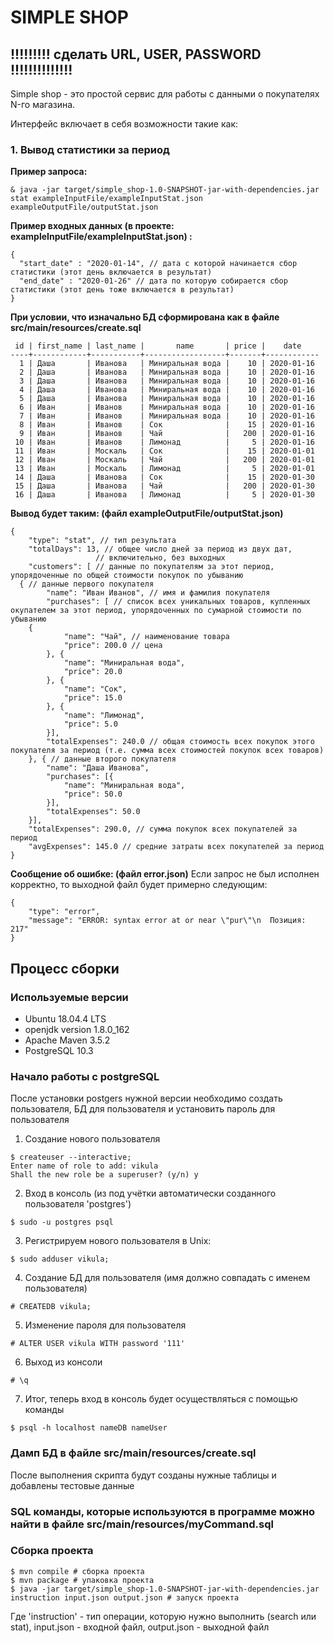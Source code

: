 # SIMPLE SHOP

## !!!!!!!!! сделать URL, USER, PASSWORD !!!!!!!!!!!!!!
Simple shop - это простой сервис для работы с данными о покупателях N-го магазина.      

Интерфейс включает в себя возможности такие как:

### 1. Вывод статистики за период

**Пример запроса:**
````
& java -jar target/simple_shop-1.0-SNAPSHOT-jar-with-dependencies.jar stat exampleInputFile/exampleInputStat.json exampleOutputFile/outputStat.json
````

**Пример входных данных (в проекте: exampleInputFile/exampleInputStat.json) :**
````
{
  "start_date" : "2020-01-14", // дата с которой начинается сбор статистики (этот день включается в результат)
  "end_date" : "2020-01-26" // дата по которую собирается сбор статистики (этот день тоже включается в результат)
}
````

**При условии, что изначально БД сформирована как в файле src/main/resources/create.sql**
````
 id | first_name | last_name |       name       | price |    date    
----+------------+-----------+------------------+-------+------------
  1 | Даша       | Иванова   | Миниральная вода |    10 | 2020-01-16
  2 | Даша       | Иванова   | Миниральная вода |    10 | 2020-01-16
  3 | Даша       | Иванова   | Миниральная вода |    10 | 2020-01-16
  4 | Даша       | Иванова   | Миниральная вода |    10 | 2020-01-16
  5 | Даша       | Иванова   | Миниральная вода |    10 | 2020-01-16
  6 | Иван       | Иванов    | Миниральная вода |    10 | 2020-01-16
  7 | Иван       | Иванов    | Миниральная вода |    10 | 2020-01-16
  8 | Иван       | Иванов    | Сок              |    15 | 2020-01-16
  9 | Иван       | Иванов    | Чай              |   200 | 2020-01-16
 10 | Иван       | Иванов    | Лимонад          |     5 | 2020-01-16
 11 | Иван       | Москаль   | Сок              |    15 | 2020-01-01
 12 | Иван       | Москаль   | Чай              |   200 | 2020-01-01
 13 | Иван       | Москаль   | Лимонад          |     5 | 2020-01-01
 14 | Даша       | Иванова   | Сок              |    15 | 2020-01-30
 15 | Даша       | Иванова   | Чай              |   200 | 2020-01-30
 16 | Даша       | Иванова   | Лимонад          |     5 | 2020-01-30

````

**Вывод будет таким: (файл exampleOutputFile/outputStat.json)**
````
{
	"type": "stat", // тип результата
	"totalDays": 13, // общее число дней за период из двух дат, 
                   // включительно, без выходных
	"customers": [ // данные по покупателям за этот период, упорядоченные по общей стоимости покупок по убыванию
  { // данные первого покупателя
		"name": "Иван Иванов", // имя и фамилия покупателя
		"purchases": [ // список всех уникальных товаров, купленных окупателем за этот период, упорядоченных по сумарной стоимости по убыванию
    {
			"name": "Чай", // наименование товара
			"price": 200.0 // цена
		}, {
			"name": "Миниральная вода",
			"price": 20.0
		}, {
			"name": "Сок",
			"price": 15.0
		}, {
			"name": "Лимонад",
			"price": 5.0
		}],
		"totalExpenses": 240.0 // общая стоимость всех покупок этого покупателя за период (т.е. сумма всех стоимостей покупок всех товаров)
	}, { // данные второго покупателя
		"name": "Даша Иванова",
		"purchases": [{
			"name": "Миниральная вода",
			"price": 50.0
		}],
		"totalExpenses": 50.0
	}],
	"totalExpenses": 290.0, // сумма покупок всех покупателей за период
	"avgExpenses": 145.0 // средние затраты всех покупателей за период
}
````
**Сообщение об ошибке: (файл error.json)**
Если запрос не был исполнен корректно, то выходной файл будет примерно следующим:
````
{
	"type": "error",
	"message": "ERROR: syntax error at or near \"pur\"\n  Позиция: 217"
}
````

## Процесс сборки

### Используемые версии

* Ubuntu 18.04.4 LTS
* openjdk version 1.8.0_162
* Apache Maven 3.5.2
* PostgreSQL 10.3

### Начало работы с postgreSQL
После установки postgers нужной версии необходимо создать пользователя, БД для пользователя и установить пароль для пользователя

1. Создание нового пользователя
````
$ createuser --interactive;
Enter name of role to add: vikula
Shall the new role be a superuser? (y/n) y
````
2. Вход в консоль (из под учётки автоматически созданного пользователя 'postgres')
````
$ sudo -u postgres psql
````
3. Регистрируем нового пользователя в Unix:
````
$ sudo adduser vikula;
````
4. Создание БД для пользователя (имя должно совпадать с именем пользователя)
````
# CREATEDB vikula;
````
5. Изменение пароля для пользователя
````
# ALTER USER vikula WITH password '111'
````
6. Выход из консоли
````
# \q
````
7. Итог, теперь вход в консоль будет осуществляться с помощью команды
````
$ psql -h localhost nameDB nameUser
````
### Дамп БД в файле src/main/resources/create.sql
После выполнения скрипта будут созданы нужные таблицы и добавлены тестовые данные

### SQL команды, которые используются в программе можно найти в файле src/main/resources/myCommand.sql

### Сборка проекта
````
$ mvn compile # сборка проекта
$ mvn package # упаковка проекта
$ java -jar target/simple_shop-1.0-SNAPSHOT-jar-with-dependencies.jar instruction input.json output.json # запуск проекта
````
Где 'instruction' - тип операции, которую нужно выполнить (search или stat),
input.json - входной файл, output.json - выходной файл


















